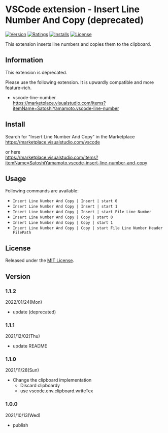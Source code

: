 # VSCode extension - Insert Line Number And Copy (deprecated)

[![Version][version-badge]][marketplace]
[![Ratings][ratings-badge]][marketplace-ratings]
[![Installs][installs-badge]][marketplace]
[![License][license-badge]][license]

This extension inserts line numbers and copies them to the clipboard.

## Information

This extension is deprecated.

Please use the following extension. It is upwardly compatible and more feature-rich.

- vscode-line-number  
https://marketplace.visualstudio.com/items?itemName=SatoshiYamamoto.vscode-line-number  

## Install

Search for "Insert Line Number And Copy" in the Marketplace  
https://marketplace.visualstudio.com/vscode

or here  
https://marketplace.visualstudio.com/items?itemName=SatoshiYamamoto.vscode-insert-line-number-and-copy

## Usage

Following commands are available:

- `Insert Line Number And Copy | Insert | start 0`
- `Insert Line Number And Copy | Insert | start 1`
- `Insert Line Number And Copy | Insert | start File Line Number`
- `Insert Line Number And Copy | Copy | start 0`
- `Insert Line Number And Copy | Copy | start 1`
- `Insert Line Number And Copy | Copy | start File Line Number Header FilePath`

## License

Released under the [MIT License][license].

[version-badge]: https://vsmarketplacebadge.apphb.com/version/SatoshiYamamoto.vscode-insert-line-number-and-copy.svg
[ratings-badge]: https://vsmarketplacebadge.apphb.com/rating/SatoshiYamamoto.vscode-insert-line-number-and-copy.svg
[installs-badge]: https://vsmarketplacebadge.apphb.com/installs/SatoshiYamamoto.vscode-insert-line-number-and-copy.svg
[license-badge]: https://img.shields.io/github/license/standard-software/vscode-insert-line-number-and-copy.svg

[marketplace]: https://marketplace.visualstudio.com/items?itemName=SatoshiYamamoto.vscode-insert-line-number-and-copy
[marketplace-ratings]: https://marketplace.visualstudio.com/items?itemName=SatoshiYamamoto.vscode-insert-line-number-and-copy#review-details
[license]: https://github.com/standard-software/vscode-insert-line-number-and-copy/blob/master/LICENSE

## Version

### 1.1.2
2022/01/24(Mon)
- update (deprecated)

### 1.1.1
2021/12/02(Thu)
- update README

### 1.1.0
2021/11/28(Sun)
- Change the clipboard implementation
  - Discard clipboardy
  - use vscode.env.clipboard.writeTex

### 1.0.0
2021/10/13(Wed)
- publish
